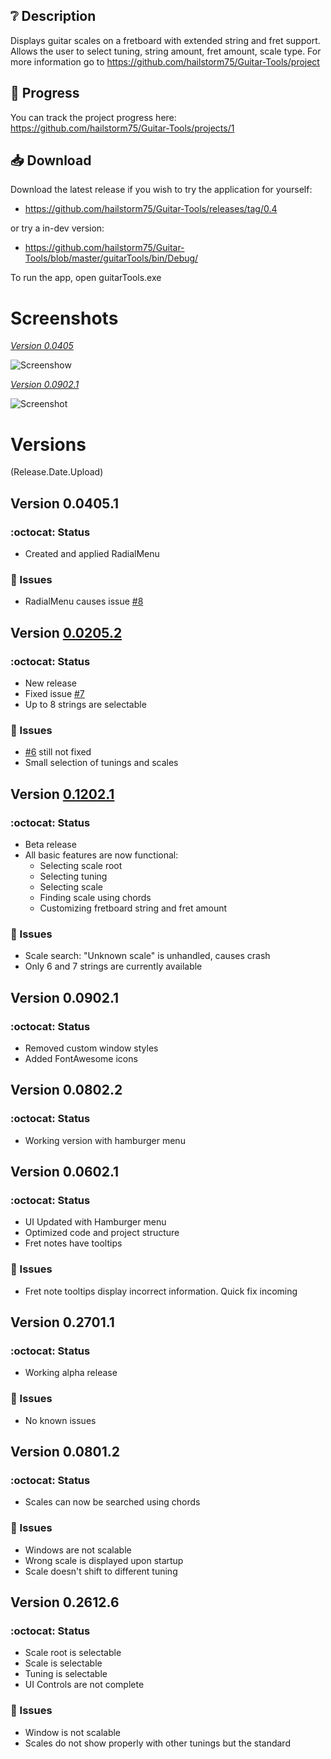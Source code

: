 
## ❔ Description
Displays guitar scales on a fretboard with extended string and fret support.
Allows the user to select tuning, string amount, fret amount, scale type.
For more information go to https://github.com/hailstorm75/Guitar-Tools/project

## 🚬 Progress
You can track the project progress here: https://github.com/hailstorm75/Guitar-Tools/projects/1

## 📥 Download
Download the latest release if you wish to try the application for yourself:
 - https://github.com/hailstorm75/Guitar-Tools/releases/tag/0.4
 
or try a in-dev version:
 - https://github.com/hailstorm75/Guitar-Tools/blob/master/guitarTools/bin/Debug/
 
To run the app, open guitarTools.exe

# Screenshots
[*Version 0.0405*](#version-004051)

![Screenshow](https://github.com/hailstorm75/Guitar-Tools/blob/master/docs/Screen02.PNG)

[*Version 0.0902.1*](#version-009021)

![Screenshot](https://github.com/hailstorm75/Guitar-Tools/blob/master/docs/Screen01.PNG)

# Versions 
(Release.Date.Upload)
## Version 0.0405.1
### :octocat: Status
 - Created and applied RadialMenu

### 💢 Issues
 - RadialMenu causes issue [#8](https://github.com/hailstorm75/Guitar-Tools/issues/8)
 
## Version [0.0205.2](https://github.com/hailstorm75/Guitar-Tools/releases/tag/0.4)
### :octocat: Status
 - New release
 - Fixed issue [#7](https://github.com/hailstorm75/Guitar-Tools/issues/7)
 - Up to 8 strings are selectable
 
### 💢 Issues
 - [#6](https://github.com/hailstorm75/Guitar-Tools/issues/6) still not fixed
 - Small selection of tunings and scales
 
## Version [0.1202.1](https://github.com/hailstorm75/Guitar-Tools/releases/tag/0.3)
### :octocat: Status
 - Beta release
 - All basic features are now functional:
   - Selecting scale root
   - Selecting tuning
   - Selecting scale
   - Finding scale using chords
   - Customizing fretboard string and fret amount
   
### 💢 Issues
 - Scale search: "Unknown scale" is unhandled, causes crash
 - Only 6 and 7 strings are currently available

## Version 0.0902.1
### :octocat: Status
 - Removed custom window styles
 - Added FontAwesome icons

## Version 0.0802.2
### :octocat: Status
 - Working version with hamburger menu

## Version 0.0602.1
### :octocat: Status
 - UI Updated with Hamburger menu
 - Optimized code and project structure
 - Fret notes have tooltips
 
### 💢 Issues
 - Fret note tooltips display incorrect information. Quick fix incoming
 
## Version 0.2701.1
### :octocat: Status
 - Working alpha release
 
### 💢 Issues
 - No known issues

## Version 0.0801.2
### :octocat: Status
 - Scales can now be searched using chords
 
### 💢 Issues
 - Windows are not scalable
 - Wrong scale is displayed upon startup
 - Scale doesn't shift to different tuning
 
## Version 0.2612.6
### :octocat: Status
 - Scale root is selectable
 - Scale is selectable
 - Tuning is selectable
 - UI Controls are not complete

### 💢 Issues
 - Window is not scalable
 - Scales do not show properly with other tunings but the standard
